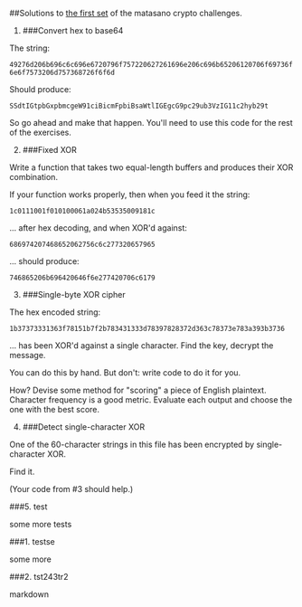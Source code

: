 ##Solutions to [the first set](http://cryptopals.com/sets/1/) of the matasano crypto challenges.

1. ###Convert hex to base64

  The string:

  `49276d206b696c6c696e6720796f757220627261696e206c696b65206120706f69736f6e6f7573206d757368726f6f6d`

  Should produce:

  `SSdtIGtpbGxpbmcgeW91ciBicmFpbiBsaWtlIGEgcG9pc29ub3VzIG11c2hyb29t`

  So go ahead and make that happen. You'll need to use this code for the rest of the exercises.

2. ###Fixed XOR

  Write a function that takes two equal-length buffers and produces their XOR combination.

  If your function works properly, then when you feed it the string:

  `1c0111001f010100061a024b53535009181c`

  ... after hex decoding, and when XOR'd against:

  `686974207468652062756c6c277320657965`

  ... should produce:

  `746865206b696420646f6e277420706c6179`

3. ###Single-byte XOR cipher

  The hex encoded string:

  `1b37373331363f78151b7f2b783431333d78397828372d363c78373e783a393b3736`

  ... has been XOR'd against a single character. Find the key, decrypt the message.

  You can do this by hand. But don't: write code to do it for you.

  How? Devise some method for "scoring" a piece of English plaintext. Character frequency is a good metric. Evaluate each output and choose the one with the best score.

4. ###Detect single-character XOR

  One of the 60-character strings in this file has been encrypted by single-character XOR.

  Find it.

  (Your code from #3 should help.)

###5. test

  some more tests


###1.  testse

some more

###2. tst243tr2

markdown


